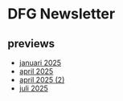 # DFG Newsletter

## previews 
- [januari 2025](https://team-switch-reclamebureau.github.io/dfg-newsletter/2025-01.html)
- [april 2025](https://team-switch-reclamebureau.github.io/dfg-newsletter/2025-04.html)
- [april 2025 (2)](https://team-switch-reclamebureau.github.io/dfg-newsletter/2025-04-2.html)
- [juli 2025](https://team-switch-reclamebureau.github.io/dfg-newsletter/2025-07.html)